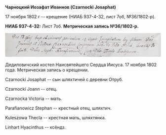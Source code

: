 **Чарноцкий Иозафат Иоаннов (Czarnocki Josaphat)**

17 ноября 1802 г -- крещение (НИАБ 937-4-32, лист 7об, №36/1802-р).

**НИАБ 937-4-32:** Лист 7об. **Метрическая запись №36/1802-р.**

![](./media/bd3dfa165958ca2eb76f0f1cf4a3d650f4fa4154.png)

Дедиловичский костел Наисвятейшего Сердца Иисуса. 17 ноября 1802 года.
Метрическая запись о крещении.

Czarnocki Josaphat -- сын шляхтичей с деревни Отруб.

Czarnocki Joann -- отец.

Czarnocka Victoria -- мать.

Parafianowicz Stephan -- крестный отец, шляхтич.

Kuleszowa Thecla -- крестная мать, шляхтянка.

Linhart Hyacinthus -- ксёндз.
